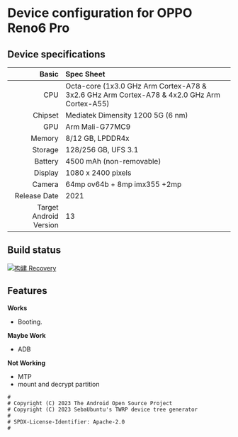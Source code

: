 Device configuration for OPPO Reno6 Pro
=========================================

## Device specifications

Basic   | Spec Sheet
-------:|:-------------------------
CPU     | Octa-core (1x3.0 GHz Arm Cortex-A78 & 3x2.6 GHz Arm Cortex-A78 & 4x2.0 GHz Arm Cortex-A55)
Chipset | Mediatek Dimensity 1200 5G (6 nm)
GPU     | Arm Mali-G77MC9
Memory  | 8/12 GB, LPDDR4x
Storage | 128/256 GB, UFS 3.1
Battery | 4500 mAh (non-removable) 
Display | 1080 x 2400 pixels
Camera  | 64mp ov64b + 8mp imx355 +2mp
Release Date | 2021
Target Android Version | 13

## Build status 
[![构建 Recovery](https://github.com/dabao1955/Action-TWRP-builder/actions/workflows/Recovery%20Build.yml/badge.svg)](https://github.com/dabao1955/Action-TWRP-builder/actions/workflows/Recovery%20Build.yml)

## Features

**Works**

- Booting.

**Maybe Work**
- ADB

**Not Working**
- MTP
- mount and decrypt partition




```
#
# Copyright (C) 2023 The Android Open Source Project
# Copyright (C) 2023 SebaUbuntu's TWRP device tree generator
#
# SPDX-License-Identifier: Apache-2.0
#
```
